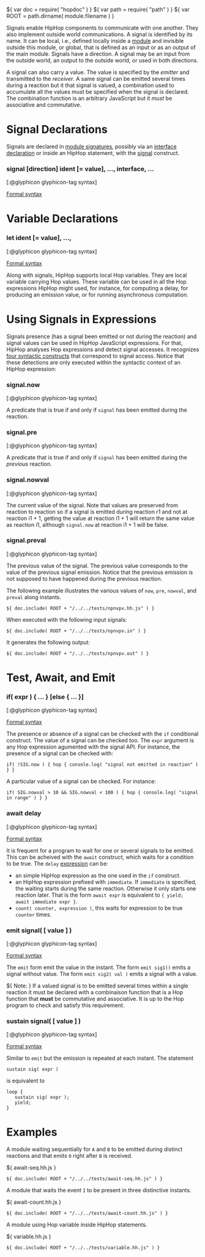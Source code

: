 ${ var doc = require( "hopdoc" ) }
${ var path = require( "path" ) }
${ var ROOT = path.dirname( module.filename ) }

Signals enable HipHop components to communicate with one
another. They also implement outside world communications. A signal is
identified by its name. It can be local, i.e., defined locally inside
a [module](./module.html) and invisible outside this module, or global,
that is defined as an input or as an output of the main module.
Signals have a direction. A signal may be an input from the outside
world, an output to the outside world, or used in both directions.

A signal can also carry a value. The value is specified by the
_emitter_ and transmitted to the _receiver_. A same signal can be
emitted several times during a reaction but it that signal is valued,
a combination used to accumulate all the values must be specified when
the signal is declared. The combination function is an arbitrary
JavaScript but it _must_ be associative and commutative.


Signal Declarations
===================

Signals are declared in [module signatures](./module.html), possibly
via an [interface declaration](./module.html##Interface) or inside an
HipHop statement, with the [signal](./syntax.html#HHSignal) construct.

### signal [direction] ident [= value], ..., interface, ... ###
[:@glyphicon glyphicon-tag syntax]

[Formal syntax](./syntax.html#HHSignal)


Variable Declarations
=====================

### let ident [= value], ..., ###
[:@glyphicon glyphicon-tag syntax]

[Formal syntax](./syntax.html#HHLet)

Along with signals, HipHop supports local Hop variables. They are
local variable carrying Hop values. These variable can be used in all the
Hop expressions HipHop might used, for instance, for computing a delay,
for producing an emission value, or for running asynchronous  computation.


Using Signals in Expressions
============================

Signals presence (has a signal been emitted or not during the
reaction) and signal values can be used in HipHop JavaScript
expressions. For that, HipHop analyses Hop expressions and detect
signal accesses. It recognizes
[four syntactic constructs](./syntax.html#HHExpression) that
correspond to signal access. Notice that these detections are only
executed within the syntactic context of an HipHop expression:

### signal.now ###
[:@glyphicon glyphicon-tag syntax]

A predicate that is true if and only if `signal` has been emitted
during the reaction.
 
### signal.pre ###
[:@glyphicon glyphicon-tag syntax]

A predicate that is true if and only if `signal` has been emitted
during the _previous_ reaction.
 
### signal.nowval ###
[:@glyphicon glyphicon-tag syntax]

The current value of the signal. Note that values are preserved from
reaction to reaction so if a signal is emitted during reaction r1 and
not at reaction i1 + 1, getting the value at reaction i1 + 1 will
return the same value as reaction i1, although `signal.now` at
reaction i1 + 1 will be false.
 
### signal.preval ###
[:@glyphicon glyphicon-tag syntax]

The previous value of the signal. The previous value corresponds to
the value of the previous signal emission. Notice that the previous
emission is not supposed to have happened during the previous
reaction.

The following example illustrates the various values of `now`, `pre`, `nowval`,
and `preval` along instants.

```hiphop
${ doc.include( ROOT + "/../../tests/npnvpv.hh.js" ) }
```

When executed with the following input signals:

```
${ doc.include( ROOT + "/../../tests/npnvpv.in" ) }
```

It generates the following output:

```
${ doc.include( ROOT + "/../../tests/npnvpv.out" ) }
```


Test, Await, and Emit
=====================

### if( expr ) { ... } [else { ... }] ###
[:@glyphicon glyphicon-tag syntax]

[Formal syntax](./syntax.html#HHIf)

The presence or absence of a signal can be checked with the `if`
conditional construct. The value of a signal can be checked too. The
`expr` argument is any Hop expression agumented with the signal
API. For instance, the presence of a signal can be checked with:

```hiphop
if( !SIG.now ) { hop { console.log( "signal not emitted in reaction" ) } }
```

A particular value of a signal can be checked. For instance:

```hiphop
if( SIG.nowval > 10 && SIG.nowval < 100 ) { hop { console.log( "signal in range" ) } }
```

### await delay ###
[:@glyphicon glyphicon-tag syntax]

[Formal syntax](./syntax.html#HHAwait)

It is frequent for a program to wait for one or several signals to be
emitted. This can be acheived with the `await` construct, which waits
for a condition to be true. The `delay` [expression](./syntax.html#HHDelay)
can be:

 * an simple HipHop expression as the one used in the `if` construct.
 * an HipHop expression prefixed with `immediate`. If `immediate` is
 specified, the waiting starts during the same reaction. Otherwise it only
 starts one reaction later. That is the form `await expr` is equivalent to `{
yield; await immediate expr }`. 
 * `count( counter, expression )`, this waits for expression to be true
 `counter` times.

### emit signal( [ value ] ) ###
[:@glyphicon glyphicon-tag syntax]

[Formal syntax](./syntax.html#HHEmit)

The `emit` form emit the value in the instant. The form `emit sig1()` emits
a signal without value. The form `emit sig2( val )` emits a signal with
a value. 

${ <span class="label label-warning">Note:</span> } If a valued signal
is to be emitted several times within a single reaction it must be
declared with a combinaison function that is a Hop function that
__must__ be commutative and associative. It is up to the Hop program
to check and satisfy this requirement.

### sustain signal( [ value ] ) ###
[:@glyphicon glyphicon-tag syntax]

[Formal syntax](./syntax.html#HHSustain)

Similar to `emit` but the emission is repeated at each instant. The
statement  

```hiphop
sustain sig( expr )
```

is equivalent to

```hiphop
loop {
   sustain sig( expr );
   yield;
}
```


Examples
========

A module waiting sequentially for `A` and `B` to be emitted during
distinct reactions and that emits `O` right after `B` is received.

${ <span class="label label-info">await-seq.hh.js</span> }

```hiphop
${ doc.include( ROOT + "/../../tests/await-seq.hh.js" ) }
```

A module that waits the event `I` to be present in three distinctive instants.

${ <span class="label label-info">await-count.hh.js</span> }

```hiphop
${ doc.include( ROOT + "/../../tests/await-count.hh.js" ) }
```

A module using Hop variable inside HipHop statements. 

${ <span class="label label-info">variable.hh.js</span> }

```hiphop
${ doc.include( ROOT + "/../../tests/variable.hh.js" ) }
```
